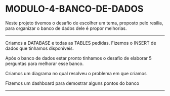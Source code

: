 # MODULO-4-BANCO-DE-DADOS
<p>Neste projeto tivemos o desafio de escolher um tema, proposto pelo resilia, para organizar o banco de dados dele é propor melhorias.<p/>
<hr/>
<p>Criamos a DATABASE e todas as TABLES pedidas. Fizemos o INSERT de dados que tinhamos disponiveís.</p>
<p> Após o banco de dados estar pronto tinhamos o desafio de elaborar 5 perguntas para melhorar esse banco.</p>
<p>Criamos um diagrama no qual resolveu o problema em que criamos</p>
<p>Fizemos um dashboard para demostrar alguns pontos do banco</p>
<hr/>
